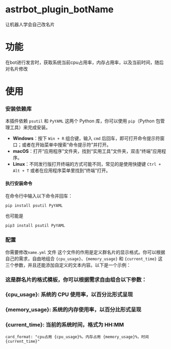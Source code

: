 # astrbot_plugin_botName

让机器人学会自己改名片

# 功能
在bot进行发言时，获取系统当前cpu占用率，内存占用率，以及当前时间，随后对名片修改
# 使用
###  安装依赖库

本插件依赖 `psutil` 和 `PyYAML` 这两个 Python 库，你可以使用 `pip`（Python 包管理工具）来完成安装。

- **Windows**：按下 `Win + R` 组合键，输入 `cmd` 后回车，即可打开命令提示符窗口；或者在开始菜单中搜索“命令提示符”并打开。
- **macOS**：打开“应用程序”文件夹，找到“实用工具”文件夹，双击“终端”应用程序。
- **Linux**：不同发行版打开终端的方式可能不同，常见的是使用快捷键 `Ctrl + Alt + T` 或者在应用程序菜单里找到“终端”打开。
####  执行安装命令

在命令行中输入以下命令并回车：

```bash
pip install psutil PyYAML
```
也可能是

```bash
pip3 install psutil PyYAML
```
### 配置
你需要修改`name.yml` 文件
这个文件的作用是定义群名片的显示格式。你可以根据自己的需求，自由地组合 `{cpu_usage}`、`{memory_usage}` 和 `{current_time}` 这三个参数，并且还能添加自定义的文本内容。以下是一个示例：

### 这是群名片的格式模板，你可以根据需求自由组合以下参数：
### {cpu_usage}: 系统的 CPU 使用率，以百分比形式呈现
### {memory_usage}: 系统的内存使用率，以百分比形式呈现
### {current_time}: 当前的系统时间，格式为 HH:MM
``` card_format: "cpu占用 {cpu_usage}%，内存占用 {memory_usage}%，时间 {current_time}" ```
